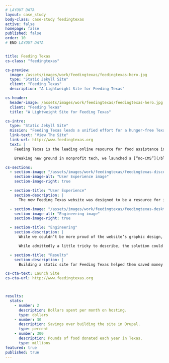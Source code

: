 ```yaml
---
# LAYOUT DATA
layout: case_study
body-class: case-study feedingtexas
active: false
homepage: false
published: false
order: 10
# END LAYOUT DATA


title: Feeding Texas
cs-class: "feedingtexas"

cs-preview:
  image: /assets/images/work/feedingtexas/feedingtexas-hero.jpg
  type: "Static Jekyll Site"
  client: "Feeding Texas"
  description: "A Lightweight Site for Feeding Texas"

cs-header:
  header-image: /assets/images/work/feedingtexas/feedingtexas-hero.jpg
  client: "Feeding Texas"
  title: "A Lightweight Site for Feeding Texas"

cs-intro:
  type: "Static Jekyll Site"
  mission: "Feeding Texas leads a unified effort for a hunger-free Texas."
  link-text: "View The Site"
  link-url: http://www.feedingtexas.org
  text: |
    Feeding Texas is the leading online resource for food assistance in Texas, bringing together and supporting over 20 local food banks across the state. Despite its ambitious mandate and broad reach, the organization’s communications team is small. Their time and resources are limited. Consequently, they need the most lightweight, “no fuss no muss” website possible.

    Breaking new ground in nonprofit tech, we launched a [“no-CMS”](/blog/2014/10/success-building-cmsless-production-sites-with-jekyll/) website for Feeding Texas built on top of Jekyll and Foundation.

cs-sections:
  - section-image: "/assets/images/work/feedingtexas/feedingtexas-discovery.jpg"
    section-image-alt: "User Experience image"
    section-image-right: true

  - section-title: "User Experience"
    section-description: |
      The new Feeding Texas website was designed to be a resource for individuals and families seeking food assistance. With this in mind, we created an easy-to-use, highly-visual site. Key to its usability, the site features a zip code lookup tool and mapping interface that allows site visitors to find their local food bank and look up statistics about hunger at a glance in their county.

  - section-image: "/assets/images/work/feedingtexas/feedingtexas-desktop.jpg"
    section-image-alt: "Engineering image"
    section-image-right: true

  - section-title: "Engineering"
    section-description: |
      While we couldn’t be more proud of the website’s graphic design, the engineering that powers the new site is where the true innovation lies. Jettisoning the traditional “content management system,” the website is built on top of a static website generator. Leveraging Jekyll, GitHub and Travis CI, content managers at Feeding Texas simply create and edit content in a text editor on their desktop, and then save this content to a repository online, where the website then publishes it.

      While admittedly a little tricky to describe, the solution could not be simpler to manage. It was less expensive to build than a Drupal website, requires no security updates, and costs just pennies a day to host.

  - section-title: "Results"
    section-description: |
      Building a static site for Feeding Texas helped them saved money and focus on their mission. Here are some notable results: hosting costs $2/month, there was a 30% savings over building the site in Drupal, and 300 million pounds of food are being donated each year.

cs-cta-text: Launch Site
cs-cta-url: http://www.feedingtexas.org



results:
  stats:
    - number: 2
      description: Dollars spent per month on hosting.
      type: dollars
    - number: 30
      description: Savings over building the site in Drupal.
      type: percent
    - number: 300
      description: Pounds of food donated each year in Texas.
      type: millions
featured: true
published: true
---
```


